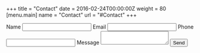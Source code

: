 +++
title = "Contact"
date = 2016-02-24T00:00:00Z
weight = 80
[menu.main]
name = "Contact"
url = "#Contact"
+++
<form action="https://getsimpleform.com/messages?form_api_token=8c88fdb8a76c65e727970ffc8956f796" method="post">
<input type='hidden' name='redirect_to' value='https://cogneco.com/message-received' />
<label for="name">Name</label>
<input type="text" name="name" />
<label for="email">Email</label>
<input type="email" name="email" />
<label for="phone">Phone</label>
<input type="phone" name="phone" />
<label for="message">Message</label>
<textarea name="message"></textarea>
<button type="submit">Send</button>
</form>
